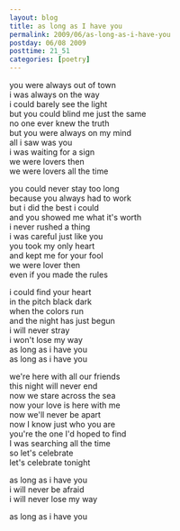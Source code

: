 ```yaml
---
layout: blog
title: as long as I have you
permalink: 2009/06/as-long-as-i-have-you
postday: 06/08 2009
posttime: 21_51
categories: [poetry]
---
```


<p>you were always out of town<br />
i was always on the way<br />
i could barely see the light<br />
but you could blind me just the same<br />
no one ever knew the truth<br />
but you were always on my mind<br />
all i saw was you<br />
i was waiting for a sign<br />
we were lovers then<br />
we were lovers all the time</p>
<p>you could never stay too long<br />
because you always had to work<br />
but i did the best i could<br />
and you showed me what it&#039;s worth<br />
i never rushed a thing<br />
i was careful just like you<br />
you took my only heart<br />
and kept me for your fool<br />
we were lover then<br />
even if you made the rules</p>
<p>i could find your heart<br />
in the pitch black dark<br />
when the colors run<br />
and the night has just begun<br />
i will never stray<br />
i won&#039;t lose my way<br />
as long as i have you<br />
as long as i have you</p>
<p>we&#039;re here with all our friends<br />
this night will never end<br />
now we stare across the sea<br />
now your love is here with me<br />
now we&#039;ll never be apart<br />
now I know just who you are<br />
you&#039;re the one I&#039;d hoped to find<br />
I was searching all the time<br />
so let&#039;s celebrate<br />
let&#039;s celebrate tonight</p>
<p>as long as i have you<br />
i will never be afraid<br />
i will never lose my way</p>
<p>as long as i have you</p>
